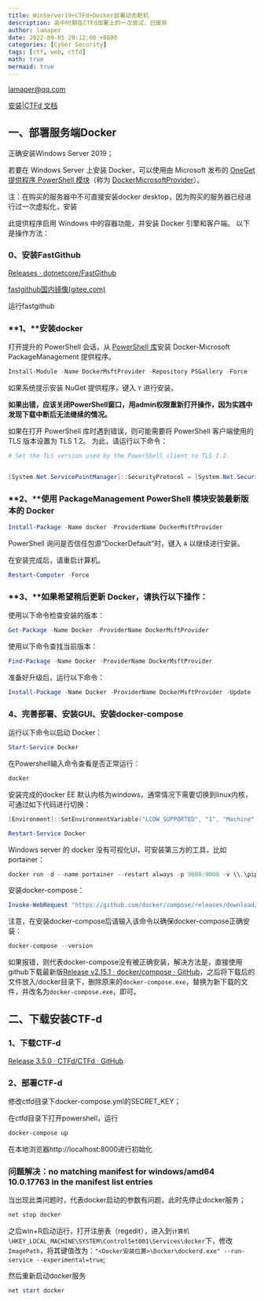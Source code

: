 ```yaml
---
title: WinServer19+CTFd+Docker部署动态靶机
description: 高中时期在CTFd部署上的一次尝试，已废弃
author: lamaper
date: 2022-09-05 20:12:00 +0800
categories: [Cyber Security]
tags: [ctf, web, ctfd]
math: true
mermaid: true
---
```

lamaper@qq.com

[安装|CTFd 文档](https://docs.ctfd.io/docs/deployment/installation)

## 一、部署服务端Docker

正确安装Windows Server 2019；

若要在 Windows Server 上安装 Docker，可以使用由 Microsoft 发布的 [OneGet 提供程序 PowerShell 模块](https://github.com/oneget/oneget)（称为 [DockerMicrosoftProvider](https://github.com/OneGet/MicrosoftDockerProvider)）。

注：在购买的服务器中不可直接安装docker desktop，因为购买的服务器已经进行过一次虚拟化，安装

此提供程序启用 Windows 中的容器功能，并安装 Docker 引擎和客户端。 以下是操作方法：

### 0、安装FastGithub

[Releases · dotnetcore/FastGithub](https://github.com/dotnetcore/fastgithub/releases)

[fastgithub国内镜像(gitee.com)](https://gitee.com/mirrors/fastgithub?_from=gitee_search)

运行fastgithub

### **1、**安装docker

打开提升的 PowerShell 会话，从 [PowerShell 库](https://www.powershellgallery.com/packages/DockerMsftProvider)安装 Docker-Microsoft PackageManagement 提供程序。

```powershell
Install-Module -Name DockerMsftProvider -Repository PSGallery -Force
```

如果系统提示安装 NuGet 提供程序，键入 `Y` 进行安装。

**如果出错，应该关闭PowerShell窗口，用admin权限重新打开操作，因为实践中发现下载中断后无法继续的情况。**

如果在打开 PowerShell 库时遇到错误，则可能需要将 PowerShell 客户端使用的 TLS 版本设置为 TLS 1.2。 为此，请运行以下命令：

```powershell
# Set the TLS version used by the PowerShell client to TLS 1.2.


[System.Net.ServicePointManager]::SecurityProtocol = [System.Net.SecurityProtocolType]::Tls12;
```

### **2、**使用 PackageManagement PowerShell 模块安装最新版本的 Docker

```powershell
Install-Package -Name docker -ProviderName DockerMsftProvider
```

PowerShell 询问是否信任包源“DockerDefault”时，键入 `A` 以继续进行安装。

在安装完成后，请重启计算机。

```powershell
Restart-Computer -Force
```

### **3、**如果希望稍后更新 Docker，请执行以下操作：

使用以下命令检查安装的版本：

```powershell
Get-Package -Name Docker -ProviderName DockerMsftProvider
```

使用以下命令查找当前版本：

```powershell
Find-Package -Name Docker -ProviderName DockerMsftProvider
```

准备好升级后，运行以下命令：

```powershell
Install-Package -Name Docker -ProviderName DockerMsftProvider -Update -Force
```

### 4、完善部署、安装GUI、安装docker-compose

运行以下命令以启动 Docker：

```powershell
Start-Service Docker
```

在Powershell输入命令查看是否正常运行：

```powershell
docker
```

安装完成的docker EE 默认内核为windows，通常情况下需要切换到linux内核，可通过如下代码进行切换：

```powershell
[Environment]::SetEnvironmentVariable("LCOW_SUPPORTED", "1", "Machine")

Restart-Service Docker
```

Windows server 的 docker 没有可视化UI，可安装第三方的工具，比如 portainer：

```powershell
docker run -d --name portainer --restart always -p 9000:9000 -v \\.\pipe\docker_engine:\\.\pipe\docker_engine portainer/portainer
```

安装docker-compose：

```powershell
Invoke-WebRequest "https://github.com/docker/compose/releases/download/v2.6.1/docker-compose-Windows-x86_64.exe" -UseBasicParsing -OutFile $Env:ProgramFiles\Docker\docker-compose.exe
```

注意，在安装docker-compose后请输入该命令以确保docker-compose正确安装：

```powershell
docker-compose --version
```

如果报错，则代表docker-compose没有被正确安装，解决方法是，直接使用github下载最新版[Release v2.15.1 · docker/compose · GitHub](https://github.com/docker/compose/releases/tag/v2.15.1)，之后将下载后的文件放入/docker目录下，删除原来的``docker-compose.exe``，替换为新下载的文件，并改名为``docker-compose.exe``，即可。

## 二、下载安装CTF-d

### 1、下载CTF-d

[Release 3.5.0 · CTFd/CTFd · GitHub](https://github.com/CTFd/CTFd/releases/tag/3.5.0)

### 2、部署CTF-d

修改ctfd目录下docker-compose.yml的SECRET_KEY；

在ctfd目录下打开powershell，运行

```powershell
docker-compose up
```

在本地浏览器http://localhost:8000进行初始化

### 问题解决：no matching manifest for windows/amd64 10.0.17763 in the manifest list entries

当出现此类问题时，代表docker启动的参数有问题，此时先停止docker服务；

```powershell
net stop docker
```

之后win+R启动运行，打开注册表（regedit），进入到``计算机\HKEY_LOCAL_MACHINE\SYSTEM\ControlSet001\Services\docker``下，修改``ImagePath``，将其键值改为：``"<Docker安装位置>\Docker\dockerd.exe" --run-service --experimental=true``;

然后重新启动docker服务

```powershell
net start docker
```



